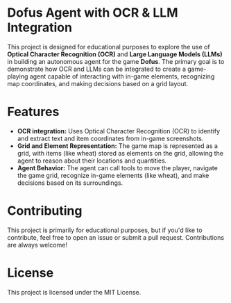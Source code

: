 # Dofus Agent with OCR & LLM Integration
This project is designed for educational purposes to explore the use of **Optical Character Recognition (OCR)** and **Large Language Models (LLMs)** in building an autonomous agent for the game **Dofus**. The primary goal is to demonstrate how OCR and LLMs can be integrated to create a game-playing agent capable of interacting with in-game elements, recognizing map coordinates, and making decisions based on a grid layout.

# Features 
- **OCR integration:**
Uses Optical Character Recognition (OCR) to identify and extract text and item coordinates from in-game screenshots.
- **Grid and Element Representation:**
The game map is represented as a grid, with items (like wheat) stored as elements on the grid, allowing the agent to reason about their locations and quantities.
- **Agent Behavior:**
The agent can call tools to move the player, navigate the game grid, recognize in-game elements (like wheat), and make decisions based on its surroundings.

# Contributing
This project is primarily for educational purposes, but if you'd like to contribute, feel free to open an issue or submit a pull request. Contributions are always welcome!

# License
This project is licensed under the MIT License.